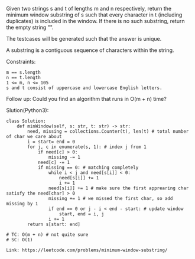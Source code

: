 Given two strings s and t of lengths m and n respectively, return the minimum window substring of s such that every character in t (including duplicates) is included in the window. If there is no such substring, return the empty string "".

The testcases will be generated such that the answer is unique.

A substring is a contiguous sequence of characters within the string.

Constraints:
```
m == s.length
n == t.length
1 <= m, n <= 105
s and t consist of uppercase and lowercase English letters.
``` 
Follow up: Could you find an algorithm that runs in O(m + n) time?

Slution(Python3):
```
class Solution:
    def minWindow(self, s: str, t: str) -> str:
        need, missing = collections.Counter(t), len(t) # total number of char we care about        
        i = start= end = 0
        for j, c in enumerate(s, 1): # index j from 1
            if need[c] > 0:
                missing -= 1
            need[c] -= 1
            if missing == 0: # matching completely
                while i < j and need[s[i]] < 0:
                    need[s[i]] += 1
                    i += 1
                need[s[i]] += 1 # make sure the first apprearing char satisfy the need[char] > 0 
                missing += 1 # we missed the first char, so add missing by 1
                if end == 0 or j - i < end - start: # update window
                    start, end = i, j
                i += 1
        return s[start: end]

# TC: O(m + n) # not quite sure
# SC: O(1)
```
```
Link: https://leetcode.com/problems/minimum-window-substring/
```
